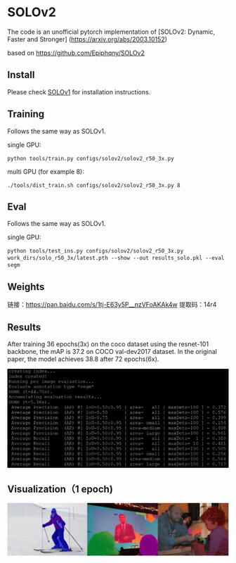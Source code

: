 # SOLOv2
The code is an unofficial pytorch implementation of [SOLOv2: Dynamic, Faster and Stronger]
(https://arxiv.org/abs/2003.10152)

based on https://github.com/Epiphqny/SOLOv2

## Install
Please check [SOLOv1](https://github.com/WXinlong/SOLO/blob/master/docs/INSTALL.md) for installation instructions.

## Training
Follows the same way as SOLOv1.

single GPU: 
```
python tools/train.py configs/solov2/solov2_r50_3x.py
```
multi GPU (for example 8): 
```
./tools/dist_train.sh configs/solov2/solov2_r50_3x.py 8
```

## Eval
Follows the same way as SOLOv1.

single GPU: 
```
python tools/test_ins.py configs/solov2/solov2_r50_3x.py work_dirs/solo_r50_3x/latest.pth --show --out results_solo.pkl --eval segm
```

## Weights
链接：https://pan.baidu.com/s/1tj-E63y5P__nzVFoAKAk4w 
提取码：14r4 

## Results
After training 36 epochs(3x) on the coco dataset using the resnet-101 backbone, the mAP is 37.2 on COCO val-dev2017 dataset. In the original paper, the model achieves 38.8 after 72 epochs(6x).

<img src="AP.png">

## Visualization（1 epoch)

<img src="solov2.png" width="2000">
